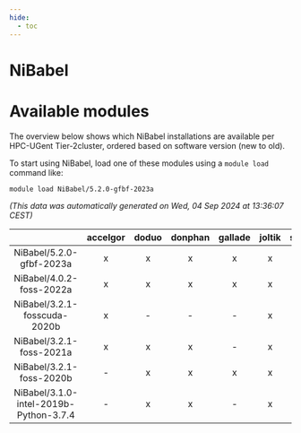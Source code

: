 ```yaml
---
hide:
  - toc
---
```


NiBabel
=======

# Available modules


The overview below shows which NiBabel installations are available per HPC-UGent Tier-2cluster, ordered based on software version (new to old).

To start using NiBabel, load one of these modules using a `module load` command like:

```shell
module load NiBabel/5.2.0-gfbf-2023a
```

*(This data was automatically generated on Wed, 04 Sep 2024 at 13:36:07 CEST)*  

| |accelgor|doduo|donphan|gallade|joltik|shinx|skitty|
| :---: | :---: | :---: | :---: | :---: | :---: | :---: | :---: |
|NiBabel/5.2.0-gfbf-2023a|x|x|x|x|x|x|x|
|NiBabel/4.0.2-foss-2022a|x|x|x|x|x|-|x|
|NiBabel/3.2.1-fosscuda-2020b|x|-|-|-|x|-|-|
|NiBabel/3.2.1-foss-2021a|x|x|x|-|x|-|x|
|NiBabel/3.2.1-foss-2020b|-|x|x|x|x|-|x|
|NiBabel/3.1.0-intel-2019b-Python-3.7.4|-|x|x|-|x|-|x|
